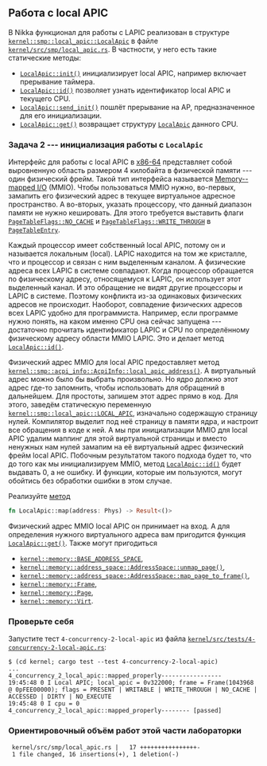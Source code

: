 ## Работа с local APIC

В Nikka функционал для работы с LAPIC реализован в структуре
[`kernel::smp::local_apic::LocalApic`](../../doc/kernel/smp/local_apic/struct.LocalApic.html)
в файле [`kernel/src/smp/local_apic.rs`](https://gitlab.com/sergey-v-galtsev/nikka-public/-/blob/master/kernel/src/smp/local_apic.rs).
В частности, у него есть такие статические методы:

- [`LocalApic::init()`](../../doc/kernel/smp/local_apic/struct.LocalApic.html#method.init) инициализирует local APIC, например включает прерывание таймера.
- [`LocalApic::id()`](../../doc/kernel/smp/local_apic/struct.LocalApic.html#method.id) позволяет узнать идентификатор local APIC и текущего CPU.
- [`LocalApic::send_init()`](../../doc/kernel/smp/local_apic/struct.LocalApic.html#method.send_init) пошлёт прерывание на AP, предназначенное для его инициализации.
- [`LocalApic::get()`](../../doc/kernel/smp/local_apic/struct.LocalApic.html#method.get) возвращает структуру [`LocalApic`](../../doc/kernel/smp/local_apic/struct.LocalApic.html) данного CPU.


### Задача 2 --- инициализация работы с `LocalApic`

Интерфейс для работы с local APIC в [x86-64](https://en.wikipedia.org/wiki/X86-64) представляет собой выровненную область размером 4 килобайта в физической памяти --- один физический фрейм.
Такой тип интерфейса называется
[Memory--mapped I/O](https://en.wikipedia.org/wiki/Memory-mapped_I/O) (MMIO).
Чтобы пользоваться MMIO нужно, во-первых, замапить его физический адрес в текущее виртуальное адресное пространство.
А во-вторых, указать процессору, что данный диапазон памяти не нужно кешировать.
Для этого требуется выставить флаги
[`PageTableFlags::NO_CACHE`](../../doc/ku/memory/mmu/struct.PageTableFlags.html#associatedconstant.NO_CACHE) и
[`PageTableFlags::WRITE_THROUGH`](../../doc/ku/memory/mmu/struct.PageTableFlags.html#associatedconstant.WRITE_THROUGH) в
[`PageTableEntry`](../../doc/ku/memory/mmu/struct.PageTableEntry.html).

Каждый процессор имеет собственный local APIC, потому он и называется локальным (local).
LAPIC находится на том же кристалле, что и процессор и связан с ним выделенным каналом.
А физические адреса всех LAPIC в системе совпадают.
Когда процессор обращается по физическому адресу, относящемуся к LAPIC, он использует этот выделенный канал.
И это обращение не видят другие процессоры и LAPIC в системе.
Поэтому конфликта из-за одинаковых физических адресов не происходит.
Наоборот, совпадение физических адресов всех LAPIC удобно для программиста.
Например, если программе нужно понять, на каком именно CPU она сейчас запущена ---
достаточно прочитать идентификатор LAPIC и CPU по определённому физическому адресу области MMIO LAPIC.
Это и делает метод [`LocalApic::id()`](../../doc/kernel/smp/local_apic/struct.LocalApic.html#method.id).

Физический адрес MMIO для local APIC предоставляет метод
[`kernel::smp::acpi_info::AcpiInfo::local_apic_address()`](../../doc/kernel/smp/acpi_info/struct.AcpiInfo.html#method.local_apic_address).
А виртуальный адрес можно было бы выбрать произвольно.
Но ядро должно этот адрес где-то запомнить, чтобы использовать для обращений в дальнейшем.
Для простоты, запишем этот адрес прямо в код.
Для этого, заведём статическую переменную
[`kernel::smp::local_apic::LOCAL_APIC`](../../doc/kernel/smp/local_apic/static.LOCAL_APIC.html),
изначально содержащую страницу нулей.
Компилятор выделит под неё страницу в памяти ядра, и настроит все обращения в коде к ней.
А мы при инициализации MMIO для local APIC удалим маппинг для этой виртуальной страницы и вместо ненужных нам нулей замапим на её виртуальный адрес физический фрейм local APIC.
Побочным результатом такого подхода будет то, что до того как мы инициализируем MMIO, метод
[`LocalApic::id()`](../../doc/kernel/smp/local_apic/struct.LocalApic.html#method.id)
будет выдавать 0, а не ошибку.
И функции, которые им пользуются, могут обойтись без обработки ошибки в этом случае.

Реализуйте [метод](../../doc/kernel/smp/local_apic/struct.LocalApic.html#method.map)

```rust
fn LocalApic::map(address: Phys) -> Result<()>
```

Физический адрес MMIO local APIC он принимает на вход.
А для определения нужного виртуального адреса вам пригодится функция
[`LocalApic::get()`](../../doc/kernel/smp/local_apic/struct.LocalApic.html#method.get).
Также могут пригодиться

- [`kernel::memory::BASE_ADDRESS_SPACE`](../../doc/kernel/memory/struct.BASE_ADDRESS_SPACE.html),
- [`kernel::memory::address_space::AddressSpace::unmap_page()`](../../doc/kernel/memory/address_space/struct.AddressSpace.html#method.unmap_page),
- [`kernel::memory::address_space::AddressSpace::map_page_to_frame()`](../../doc/kernel/memory/address_space/struct.AddressSpace.html#method.map_page_to_frame),
- [`kernel::memory::Frame`](../../doc/kernel/memory/type.Frame.html),
- [`kernel::memory::Page`](../../doc/kernel/memory/type.Page.html),
- [`kernel::memory::Virt`](../../doc/kernel/memory/type.Virt.html).


### Проверьте себя

Запустите тест `4-concurrency-2-local-apic` из файла
[`kernel/src/tests/4-concurrency-2-local-apic.rs`](https://gitlab.com/sergey-v-galtsev/nikka-public/-/blob/master/kernel/src/tests/4-concurrency-2-local-apic.rs):

```console
$ (cd kernel; cargo test --test 4-concurrency-2-local-apic)
...
4_concurrency_2_local_apic::mapped_properly-----------------
19:45:48 0 I Local APIC; local_apic = 0v322000; frame = Frame(1043968 @ 0pFEE00000); flags = PRESENT | WRITABLE | WRITE_THROUGH | NO_CACHE | ACCESSED | DIRTY | NO_EXECUTE
19:45:48 0 I cpu = 0
4_concurrency_2_local_apic::mapped_properly-------- [passed]
```


### Ориентировочный объём работ этой части лабораторки

```console
 kernel/src/smp/local_apic.rs |   17 ++++++++++++++++-
 1 file changed, 16 insertions(+), 1 deletion(-)
```
